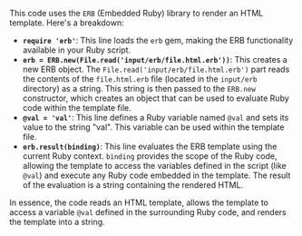 This code uses the `ERB` (Embedded Ruby) library to render an HTML template. Here's a breakdown:

*   **`require 'erb'`**:  This line loads the `erb` gem, making the ERB functionality available in your Ruby script.
*   **`erb = ERB.new(File.read('input/erb/file.html.erb'))`**:  This creates a new ERB object. The `File.read('input/erb/file.html.erb')` part reads the contents of the `file.html.erb` file (located in the `input/erb` directory) as a string. This string is then passed to the `ERB.new` constructor, which creates an object that can be used to evaluate Ruby code within the template file.
*   **`@val = 'val'`**: This line defines a Ruby variable named `@val` and sets its value to the string "val". This variable can be used within the template file.
*   **`erb.result(binding)`**: This line evaluates the ERB template using the current Ruby context. `binding` provides the scope of the Ruby code, allowing the template to access the variables defined in the script (like `@val`) and execute any Ruby code embedded in the template. The result of the evaluation is a string containing the rendered HTML.

In essence, the code reads an HTML template, allows the template to access a variable `@val` defined in the surrounding Ruby code, and renders the template into a string.